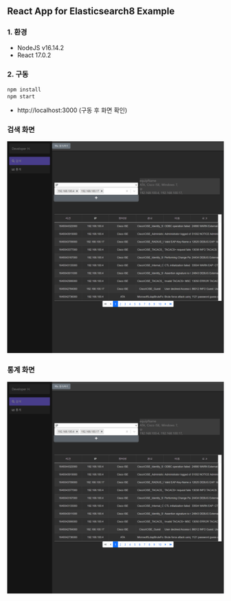 ## React App for Elasticsearch8 Example

### 1. 환경
- NodeJS v16.14.2
- React 17.0.2

### 2. 구동
```shell
npm install
npm start
```
- http://localhost:3000 (구동 후 화면 확인)  
  

  
### 검색 화면  
![검색](https://github.com/kimheonseung/elasticsearch8/blob/master/react-app/screenshots/search.png)  
  
### 통계 화면  
![통계](https://github.com/kimheonseung/elasticsearch8/blob/master/react-app/screenshots/search.png)